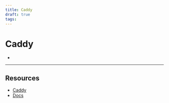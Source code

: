 ```yaml
---
title: Caddy
draft: true
tags:
---
```

# Caddy

- 


---

## Resources
- [Caddy](https://caddyserver.com/)
- [Docs](https://caddyserver.com/docs/)